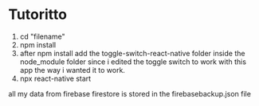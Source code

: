 # Tutoritto

1. cd "filename"
2. npm install
3. after npm install add the toggle-switch-react-native folder inside the node_module folder since i edited the toggle switch to work with this app the way i wanted it to work. 
4. npx react-native start

all my data from firebase firestore is stored in the firebasebackup.json file
